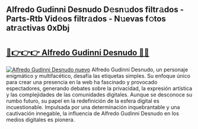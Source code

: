 ## Alfredo Gudinni Desnudo D𝚎sn𝚞dos filtr𝚊dos - Parts-Rtb Vid𝚎os filtr𝚊dos - N𝚞evas f𝚘tos atr𝚊ctivas 0xDbj

# <h2><a href="http://mb06tch.tromn.icu/?c=Alfredo+Gudinni+Desnudo">🔗👉👉👉 Alfredo Gudinni Desnudo 🔗🔗</a></h2>

[![Alfredo Gudinni Desnudo nuevo](https://i.imgur.com/pEAQMta.gif)](http://mb06tch.tromn.icu/?c=Alfredo+Gudinni+Desnudo)
Alfredo Gudinni Desnudo, un personaje enigmático y multifacético, desafía las etiquetas simples. Su enfoque único para crear una presencia en la web ha fascinado y provocado espectadores, generando debates sobre la privacidad, la expresión artística y las complejidades de las comunidades digitales. Aunque se desconoce su rumbo futuro, su papel en la redefinición de la esfera digital es incuestionable. Impulsada por una determinación inquebrantable y una cautivación innegable, la influencia de Alfredo Gudinni Desnudo en los medios digitales es pionera.
